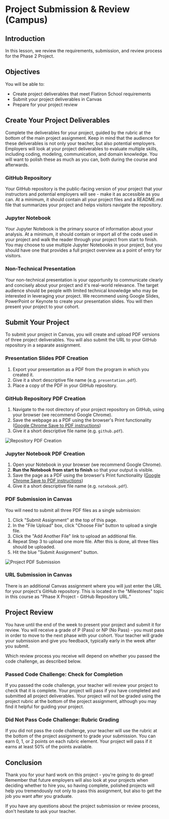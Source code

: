# Project Submission & Review (Campus)

## Introduction

In this lesson, we review the requirements, submission, and review process for the Phase 2 Project.

## Objectives

You will be able to:

* Create project deliverables that meet Flatiron School requirements
* Submit your project deliverables in Canvas
* Prepare for your project review

## Create Your Project Deliverables

Complete the deliverables for your project, guided by the rubric at the bottom of the main project assignment. Keep in mind that the audience for these deliverables is not only your teacher, but also potential employers. Employers will look at your project deliverables to evaluate multiple skills, including coding, modeling, communication, and domain knowledge. You will want to polish these as much as you can, both during the course and afterwards.

### GitHub Repository

Your GitHub repository is the public-facing version of your project that your instructors and potential employers will see - make it as accessible as you can. At a minimum, it should contain all your project files and a README.md file that summarizes your project and helps visitors navigate the repository.

### Jupyter Notebook

Your Jupyter Notebook is the primary source of information about your analysis. At a minimum, it should contain or import all of the code used in your project and walk the reader through your project from start to finish. You may choose to use multiple Jupyter Notebooks in your project, but you should have one that provides a full project overview as a point of entry for visitors.

### Non-Technical Presentation

Your non-technical presentation is your opportunity to communicate clearly and concisely about your project and it's real-world relevance. The target audience should be people with limited technical knowledge who may be interested in leveraging your project. We recommend using Google Slides, PowerPoint or Keynote to create your presentation slides. You will then present your project to your cohort.

## Submit Your Project

To submit your project in Canvas, you will create and upload PDF versions of three project deliverables. You will also submit the URL to your GitHub repository in a separate assignment.

### Presentation Slides PDF Creation

1. Export your presentation as a PDF from the program in which you created it.
2. Give it a short descriptive file name (e.g. `presentation.pdf`).
3. Place a copy of the PDF in your GitHub repository.

### GitHub Repository PDF Creation

1. Navigate to the root directory of your project repository on GitHub, using your browser (we recommend Google Chrome).
2. Save the webpage as a PDF using the browser's Print functionality ([Google Chrome Save to PDF instructions](https://www.wikihow.com/Save-a-Web-Page-as-a-PDF-in-Google-Chrome))
3. Give it a short descriptive file name (e.g. `github.pdf`).

![Repository PDF Creation](https://raw.githubusercontent.com/learn-co-curriculum/dsc-project-submissions-campus/master/repo_pdf.gif)

### Jupyter Notebook PDF Creation

1. Open your Notebook in your browser (we recommend Google Chrome).
2. **Run the Notebook from start to finish** so that your output is visible.
3. Save the page as a PDF using the browser's Print functionality ([Google Chrome Save to PDF instructions](https://www.wikihow.com/Save-a-Web-Page-as-a-PDF-in-Google-Chrome))
4. Give it a short descriptive file name (e.g. `notebook.pdf`).

### PDF Submission in Canvas

You will need to submit all three PDF files as a single submission:

1. Click "Submit Assignment" at the top of this page.
2. In the "File Upload" box, click "Choose File" button to upload a single file.
3. Click the "Add Another File" link to upload an additional file.
4. Repeat Step 3 to upload one more file. After this is done, all three files should be uploaded.
5. Hit the blue "Submit Assignment" button.

![Project PDF Submission](https://raw.githubusercontent.com/learn-co-curriculum/dsc-project-submissions-campus/master/project_3pdf_submission.gif)

### URL Submission in Canvas

There is an additional Canvas assignment where you will just enter the URL for your project's GitHub repository. This is located in the "Milestones" topic in this course as "Phase X Project - GitHub Repository URL."

## Project Review

You have until the end of the week to present your project and submit it for review. You will receive a grade of P (Pass) or NP (No Pass) - you must pass in order to move to the next phase with your cohort. Your teacher will grade your submission and give you feedback, typically early in the week after you submit.

Which review process you receive will depend on whether you passed the code challenge, as described below.

### Passed Code Challenge: Check for Completion

If you passed the code challenge, your teacher will review your project to check that it is complete. Your project will pass if you have completed and submitted all project deliverables. Your project will not be graded using the project rubric at the bottom of the project assignment, although you may find it helpful for guiding your project.

### Did Not Pass Code Challenge: Rubric Grading

If you did not pass the code challenge, your teacher will use the rubric at the bottom of the project assignment to grade your submission. You can earn 0, 1, or 2 points on each rubric element. Your project will pass if it earns at least 50% of the points available.

## Conclusion

Thank you for your hard work on this project - you're going to do great! Remember that future employers will also look at your projects when deciding whether to hire you, so having complete, polished projects will help you tremendously not only to pass this assignment, but also to get the job you want after you graduate.

If you have any questions about the project submission or review process, don't hesitate to ask your teacher.
